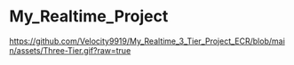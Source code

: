 # My_Realtime_Project

https://github.com/Velocity9919/My_Realtime_3_Tier_Project_ECR/blob/main/assets/Three-Tier.gif?raw=true
